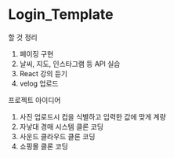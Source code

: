 ﻿# Login_Template

할 것 정리

1. 페이징 구현
2. 날씨, 지도, 인스타그램 등 API 실습
3. React 강의 듣기
4. velog 업로드

프로젝트 아이디어

1. 사진 업로드시 컵을 식별하고 입력한 값에 맞게 계량
2. 자낳대 경매 시스템 클론 코딩
3. 사운드 클라우드 클론 코딩
4. 쇼핑몰 클론 코딩
